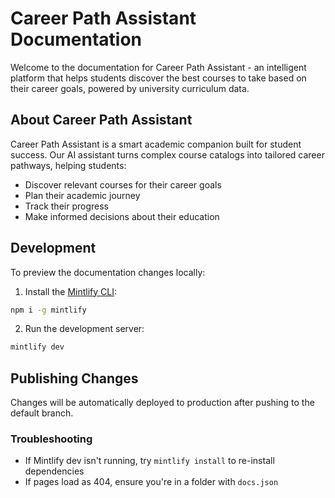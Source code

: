 # Career Path Assistant Documentation

Welcome to the documentation for Career Path Assistant - an intelligent platform that helps students discover the best courses to take based on their career goals, powered by university curriculum data.

## About Career Path Assistant

Career Path Assistant is a smart academic companion built for student success. Our AI assistant turns complex course catalogs into tailored career pathways, helping students:
- Discover relevant courses for their career goals
- Plan their academic journey
- Track their progress
- Make informed decisions about their education

## Development

To preview the documentation changes locally:

1. Install the [Mintlify CLI](https://www.npmjs.com/package/mintlify):
```bash
npm i -g mintlify
```

2. Run the development server:
```bash
mintlify dev
```

## Publishing Changes

Changes will be automatically deployed to production after pushing to the default branch.

### Troubleshooting

- If Mintlify dev isn't running, try `mintlify install` to re-install dependencies
- If pages load as 404, ensure you're in a folder with `docs.json`
